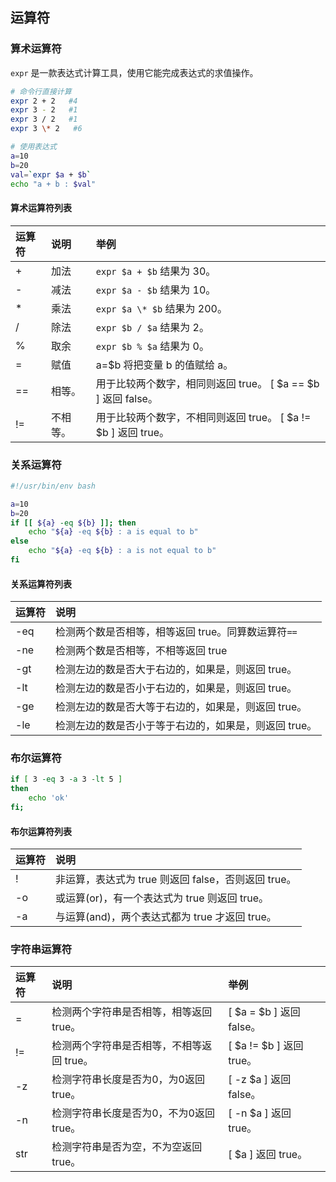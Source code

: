 ## 运算符


### 算术运算符
`expr` 是一款表达式计算工具，使用它能完成表达式的求值操作。
```bash
# 命令行直接计算
expr 2 + 2   #4
expr 3 - 2   #1
expr 3 / 2   #1
expr 3 \* 2   #6

# 使用表达式
a=10
b=20
val=`expr $a + $b`
echo "a + b : $val"
```

#### 算术运算符列表

运算符|	说明	|    举例
| :- | :- | :-
| +|    加法	| `expr $a + $b` 结果为 30。
| -   |	减法	| `expr $a - $b` 结果为 10。
| *	|    乘法	| `expr $a \* $b` 结果为  200。
| /	|    除法	| `expr $b / $a` 结果为 2。
| %	|    取余	| `expr $b % $a` 结果为 0。
| =	|    赋值	| a=$b 将把变量 b 的值赋给 a。
| == |    相等。| 用于比较两个数字，相同则返回 true。	[ $a == $b ] 返回 false。
| != |    不相等。| 用于比较两个数字，不相同则返回 true。	[ $a != $b ] 返回 true。


### 关系运算符
```bash
#!/usr/bin/env bash

a=10
b=20
if [[ ${a} -eq ${b} ]]; then
    echo "${a} -eq ${b} : a is equal to b"
else
    echo "${a} -eq ${b} : a is not equal to b"
fi
```

#### 关系运算符列表

|运算符|	说明
|:- |:- |
|-eq|	检测两个数是否相等，相等返回 true。同算数运算符`==`
|-ne|	检测两个数是否相等，不相等返回 true
|-gt|	检测左边的数是否大于右边的，如果是，则返回 true。
|-lt|	检测左边的数是否小于右边的，如果是，则返回 true。
|-ge|	检测左边的数是否大等于右边的，如果是，则返回 true。
|-le|	检测左边的数是否小于等于右边的，如果是，则返回 true。


### 布尔运算符
```bash
if [ 3 -eq 3 -a 3 -lt 5 ]
then
    echo 'ok'
fi;
```

#### 布尔运算符列表

|运算符|	说明
|:- |:-
|!|	非运算，表达式为 true 则返回 false，否则返回 true。
|-o|	或运算(or)，有一个表达式为 true 则返回 true。
|-a	|与运算(and)，两个表达式都为 true 才返回 true。


### 字符串运算符
|运算符|	说明|	举例
|:- |:- |:-
|=	|检测两个字符串是否相等，相等返回 true。|	[ $a = $b ] 返回 false。
|!=|	检测两个字符串是否相等，不相等返回 true。|	[ $a != $b ] 返回 true。
|-z	|检测字符串长度是否为0，为0返回 true。|	[ -z $a ] 返回 false。
|-n|	检测字符串长度是否为0，不为0返回 true。|	[ -n $a ] 返回 true。
|str	|检测字符串是否为空，不为空返回 true。|	[ $a ] 返回 true。

